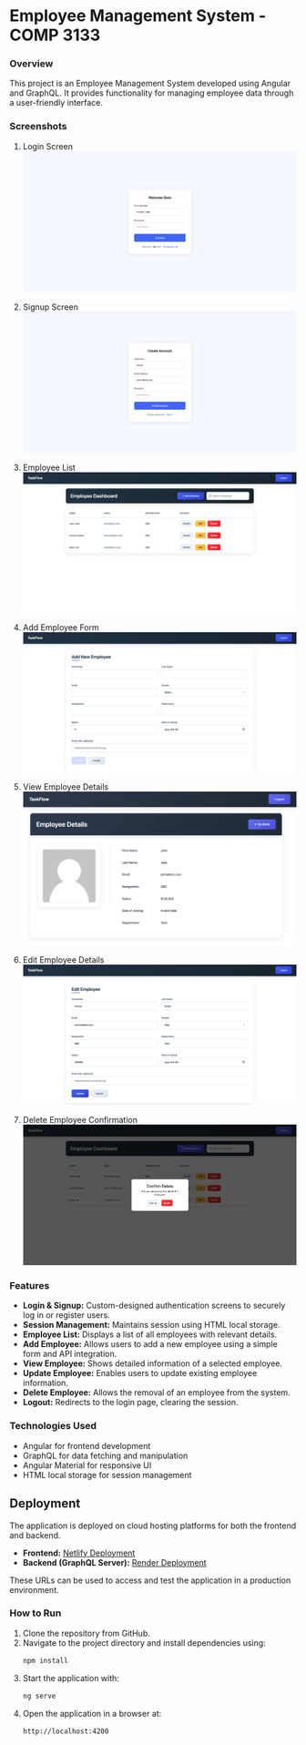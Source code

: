 # Employee Management System - COMP 3133

### Overview

This project is an Employee Management System developed using Angular and GraphQL. It provides functionality for managing employee data through a user-friendly interface.

### Screenshots

1. Login Screen  
   ![Login Screen](./screenshots/log-in.png)

2. Signup Screen  
   ![Signup Screen](./screenshots/sign-in.png)

3. Employee List  
   ![Employee List](./screenshots/home-page.png)

4. Add Employee Form  
   ![Add Employee Form](./screenshots/add-employee.png)

5. View Employee Details  
   ![Employee Details](./screenshots/employee-details.png)

6. Edit Employee Details  
   ![ Edit Details](./screenshots/edit-employee.png)

7. Delete Employee Confirmation  
   ![ Delete Confirmation](./screenshots/delete-confirm.png)

### Features

- **Login & Signup:** Custom-designed authentication screens to securely log in or register users.
- **Session Management:** Maintains session using HTML local storage.
- **Employee List:** Displays a list of all employees with relevant details.
- **Add Employee:** Allows users to add a new employee using a simple form and API integration.
- **View Employee:** Shows detailed information of a selected employee.
- **Update Employee:** Enables users to update existing employee information.
- **Delete Employee:** Allows the removal of an employee from the system.
- **Logout:** Redirects to the login page, clearing the session.

### Technologies Used

- Angular for frontend development
- GraphQL for data fetching and manipulation
- Angular Material for responsive UI
- HTML local storage for session management

## Deployment

The application is deployed on cloud hosting platforms for both the frontend and backend.

- **Frontend:** [Netlify Deployment](https://101296759-assignment2.netlify.app/)
- **Backend (GraphQL Server):** [Render Deployment](https://one01296759-comp3133-assignment2.onrender.com/graphql)

These URLs can be used to access and test the application in a production environment.

### How to Run

1. Clone the repository from GitHub.
2. Navigate to the project directory and install dependencies using:
   ```bash
   npm install
   ```
3. Start the application with:
   ```bash
   ng serve
   ```
4. Open the application in a browser at:
   ```
   http://localhost:4200
   ```
